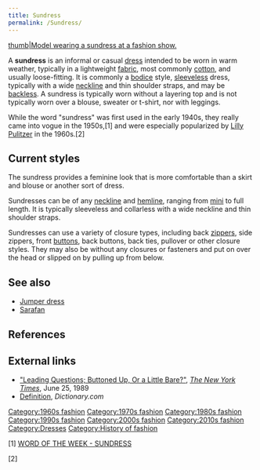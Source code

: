 ```yaml
---
title: Sundress
permalink: /Sundress/
---
```


[thumb\|Model wearing a sundress at a fashion
show.](/File:Summer_dress_(5634765615).jpg "wikilink")

A **sundress** is an informal or casual [dress](/dress "wikilink")
intended to be worn in warm weather, typically in a lightweight
[fabric](/fabric "wikilink"), most commonly
[cotton](/cotton "wikilink"), and usually loose-fitting. It is commonly
a [bodice](/bodice "wikilink") style,
[sleeveless](/sleeveless "wikilink") dress, typically with a wide
[neckline](/neckline "wikilink") and thin shoulder straps, and may be
[backless](/backless_dress "wikilink"). A sundress is typically worn
without a layering top and is not typically worn over a blouse, sweater
or t-shirt, nor with leggings.

While the word "sundress" was first used in the early 1940s, they really
came into vogue in the 1950s,[1] and were especially popularized by
[Lilly Pulitzer](/Lilly_Pulitzer "wikilink") in the 1960s.[2]

## Current styles

The sundress provides a feminine look that is more comfortable than a
skirt and blouse or another sort of dress.

Sundresses can be of any [neckline](/neckline "wikilink") and
[hemline](/hemline "wikilink"), ranging from
[mini](/miniskirt "wikilink") to full length. It is typically sleeveless
and collarless with a wide neckline and thin shoulder straps.

Sundresses can use a variety of closure types, including back
[zippers](/zipper "wikilink"), side zippers, front
[buttons](/button "wikilink"), back buttons, back ties, pullover or
other closure styles. They may also be without any closures or fasteners
and put on over the head or slipped on by pulling up from below.

## See also

-   [Jumper dress](/Jumper_dress "wikilink")
-   [Sarafan](/Sarafan "wikilink")

## References

## External links

-   ["Leading Questions; Buttoned Up, Or a Little
    Bare?"](https://www.nytimes.com/1989/06/25/style/fashion-leading-questions-buttoned-up-or-a-little-bare.html),
    *[The New York Times](/The_New_York_Times "wikilink")*, June 25,
    1989
-   [Definition](http://www.dictionary.com/browse/sundress),
    *Dictionary.com*

[Category:1960s fashion](/Category:1960s_fashion "wikilink")
[Category:1970s fashion](/Category:1970s_fashion "wikilink")
[Category:1980s fashion](/Category:1980s_fashion "wikilink")
[Category:1990s fashion](/Category:1990s_fashion "wikilink")
[Category:2000s fashion](/Category:2000s_fashion "wikilink")
[Category:2010s fashion](/Category:2010s_fashion "wikilink")
[Category:Dresses](/Category:Dresses "wikilink") [Category:History of
fashion](/Category:History_of_fashion "wikilink")

[1] [WORD OF THE WEEK -
SUNDRESS](https://www.kaplaninternational.com/blog/word-of-the-week-sundress)

[2]